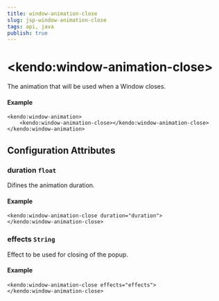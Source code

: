 ```yaml
---
title: window-animation-close
slug: jsp-window-animation-close
tags: api, java
publish: true
---
```


# \<kendo:window-animation-close\>

The animation that will be used when a Window closes.

#### Example
    <kendo:window-animation>
        <kendo:window-animation-close></kendo:window-animation-close>
    </kendo:window-animation>

## Configuration Attributes

### duration `float`

Difines the animation duration.

#### Example
    <kendo:window-animation-close duration="duration">
    </kendo:window-animation-close>

### effects `String`

Effect to be used for closing of the popup.

#### Example
    <kendo:window-animation-close effects="effects">
    </kendo:window-animation-close>

